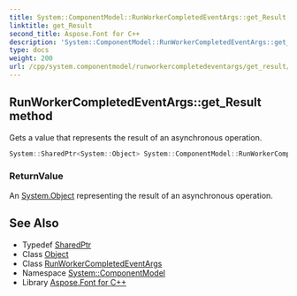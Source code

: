 ```yaml
---
title: System::ComponentModel::RunWorkerCompletedEventArgs::get_Result method
linktitle: get_Result
second_title: Aspose.Font for C++
description: 'System::ComponentModel::RunWorkerCompletedEventArgs::get_Result method. Gets a value that represents the result of an asynchronous operation in C++.'
type: docs
weight: 200
url: /cpp/system.componentmodel/runworkercompletedeventargs/get_result/
---
```

## RunWorkerCompletedEventArgs::get_Result method


Gets a value that represents the result of an asynchronous operation.

```cpp
System::SharedPtr<System::Object> System::ComponentModel::RunWorkerCompletedEventArgs::get_Result() const
```


### ReturnValue

An [System.Object](../../../system/object/) representing the result of an asynchronous operation.

## See Also

* Typedef [SharedPtr](../../../system/sharedptr/)
* Class [Object](../../../system/object/)
* Class [RunWorkerCompletedEventArgs](../)
* Namespace [System::ComponentModel](../../)
* Library [Aspose.Font for C++](../../../)
